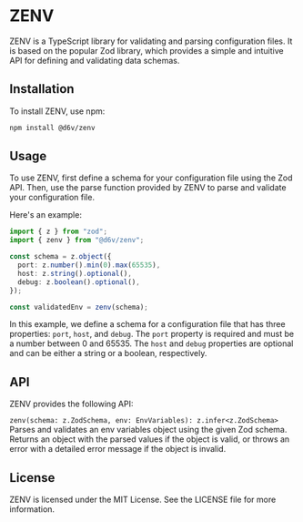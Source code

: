 # ZENV

ZENV is a TypeScript library for validating and parsing configuration files. It
is based on the popular Zod library, which provides a simple and intuitive API
for defining and validating data schemas.

## Installation

To install ZENV, use npm:

```bash
npm install @d6v/zenv
```

## Usage

To use ZENV, first define a schema for your configuration file using the Zod
API. Then, use the parse function provided by ZENV to parse and validate your
configuration file.

Here's an example:

```ts
import { z } from "zod";
import { zenv } from "@d6v/zenv";

const schema = z.object({
  port: z.number().min(0).max(65535),
  host: z.string().optional(),
  debug: z.boolean().optional(),
});

const validatedEnv = zenv(schema);
```

In this example, we define a schema for a configuration file that has three
properties: `port`, `host`, and `debug`. The `port` property is required and
must be a number between 0 and 65535. The `host` and `debug` properties are
optional and can be either a string or a boolean, respectively.

## API

ZENV provides the following API:

`zenv(schema: z.ZodSchema, env: EnvVariables): z.infer<z.ZodSchema>` Parses and
validates an env variables object using the given Zod schema. Returns an object
with the parsed values if the object is valid, or throws an error with a
detailed error message if the object is invalid.

## License

ZENV is licensed under the MIT License. See the LICENSE file for more
information.
